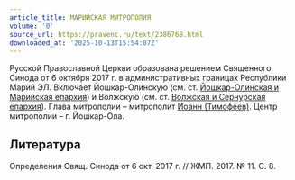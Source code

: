 ```yaml
---
article_title: МАРИЙСКАЯ МИТРОПОЛИЯ
volume: '0'
source_url: https://pravenc.ru/text/2386768.html
downloaded_at: '2025-10-13T15:54:07Z'
---
```


Русской Православной Церкви образована решением Священного Синода от 6 октября 2017 г. в административных границах Республики Марий ЭЛ. Включает Йошкар-Олинскую (см. ст. [Йошкар-Олинская и Марийская епархия](<https://pravenc.ru/text/Йошкар-Олинская и Марийская епархия.html>)) и Волжскую (см. ст. [Волжская и Сернурская епархия](<https://pravenc.ru/text/Волжская и Сернурская епархия.html>)). Глава митрополии – митрополит [Иоанн (Тимофеев)](<https://pravenc.ru/text/Иоанн (Тимофеев).html>). Центр митрополии – г. Йошкар-Ола.

## Литература

Определения Свящ. Синода от 6 окт. 2017 г. // ЖМП. 2017. № 11. С. 8.
